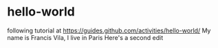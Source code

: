 # hello-world
following tutorial at https://guides.github.com/activities/hello-world/
My name is Francis Vila, I live in Paris
Here's a second edit
